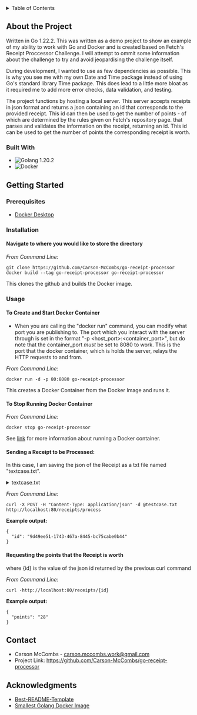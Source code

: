 
<details>
  <summary>Table of Contents</summary>
  <ol>
    <li>
      <a href="#about-the-project">About The Project</a>
      <ul>
        <li><a href="#built-with">Built With</a></li>
      </ul>
    </li>
    <li>
      <a href="#getting-started">Getting Started</a>
      <ul>
        <li><a href="#prerequisites">Prerequisites</a></li>
        <li><a href="#installation">Installation</a></li>
      </ul>
    </li>
    <li><a href="#usage">Usage</a></li>
    <li><a href="#contact">Contact</a></li>
    <li><a href="#acknowledgments">Acknowledgments</a></li>
  </ol>
</details>


## About the Project
Written in Go 1.22.2. This was written as a demo project to show an example of my ability to work with Go and Docker and is created based on Fetch's Receipt Proccessor Challenge. I will attempt to ommit some information about the challenge to try and avoid jeopardising the challenge itself. 

During development, I wanted to use as few dependencies as possible. This is why you see me with my own Date and Time package instead of using Go's standard library Time package. This does lead to a little more bloat as it required me to add more error checks, data validation, and testing. 

The project functions by hosting a local server. This server accepts receipts in json format and returns a json containing an id that corresponds to the provided receipt. This id can then be used to get the number of points - of which are determined by the rules given on Fetch's repository page.  that parses and validates the information on the receipt, returning an id. This id can be used to get the number of points the corresponding receipt is worth.

### Built With

* ![Golang 1.20.2](https://img.shields.io/badge/Golang-lightblue?style=for-the-badge&logo=go&logoColor=white&color=%2300ADD8&link=https%3A%2F%2Fgo.dev%2F)
* ![Docker](https://img.shields.io/badge/docker-lightblue?style=for-the-badge&logo=docker&logoColor=white&color=%232496ED&link=https%3A%2F%2Fwww.docker.com%2F)

## Getting Started

### Prerequisites

* [Docker Desktop](https://docs.docker.com/desktop/install/windows-install/)

### Installation

#### Navigate to where you would like to store the directory

*From Command Line:*

```
git clone https://github.com/Carson-McCombs/go-receipt-processor
docker build --tag go-receipt-processor go-receipt-processor
```

This clones the github and builds the Docker image.

### Usage

#### To Create and Start Docker Container

* When you are calling the "docker run" command, you can modify what port you are publishing to. The port which you interact with the server through is set in the format "-p <host_port>:<container_port>", but do note that the container_port *must* be set to 8080 to work. This is the port that the docker container, which is holds the server, relays the HTTP requests to and from.

*From Command Line:*

```
docker run -d -p 80:8080 go-receipt-processor
```

This creates a Docker Container from the Docker Image and runs it.

#### To Stop Running Docker Container

*From Command Line:*

```
docker stop go-receipt-processor
```

See [link](https://docs.docker.com/guides/walkthroughs/run-a-container/) for more information about running a Docker container.


#### Sending a Receipt to be Processed:

In this case, I am saving the json of the Receipt as a txt file named "textcase.txt".

<details>
  <summary>textcase.txt</summary>
  
  ```
  {
  "retailer": "Bestbuy",
  "purchaseDate": "2023-10-15",
  "purchaseTime": "15:30",
  "items": [
    {
      "shortDescription": "CD",
      "price": "10.20"
    },{
      "shortDescription": "Game",
      "price": "60.01"
    },
  ],
  "total": "70.21"
  }
  ```

</details>

*From Command Line:*
```
curl -X POST -H "Content-Type: application/json" -d @testcase.txt http://localhost:80/receipts/process
```
**Example output:**

```
{
  "id": "9d49ee51-1743-467a-8445-bc75cabe0b44"
}
```

#### Requesting the points that the Receipt is worth

where {id} is the value of the json id returned by the previous curl command

*From Command Line:*

```
curl -http://localhost:80/receipts/{id}
```

**Example output:**

```
{
  "points": "28"
}
```

## Contact

* Carson McCombs - carson.mccombs.work@gmail.com
* Project Link: https://github.com/Carson-McCombs/go-receipt-processor

## Acknowledgments

* [Best-README-Template](https://github.com/othneildrew/Best-README-Template)
* [Smallest Golang Docker Image](https://klotzandrew.com/blog/smallest-golang-docker-image)

